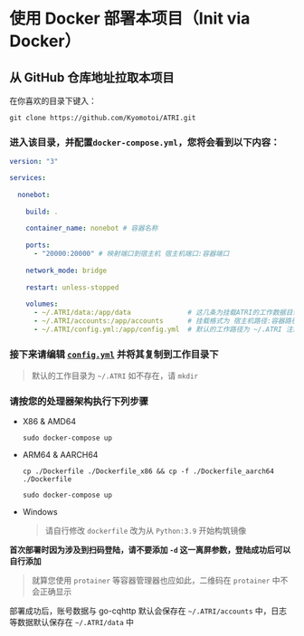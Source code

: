# 使用 Docker 部署本项目（Init via Docker）

## 从 GitHub 仓库地址拉取本项目

在你喜欢的目录下键入：
```shell
git clone https://github.com/Kyomotoi/ATRI.git
```
### 进入该目录，并配置`docker-compose.yml`，您将会看到以下内容：

```yaml
version: "3"

services:
  
  nonebot:
    
    build: .
    
    container_name: nonebot # 容器名称
    
    ports:
      - "20000:20000" # 映射端口到宿主机 宿主机端口:容器端口
    
    network_mode: bridge
    
    restart: unless-stopped
    
    volumes:
      - ~/.ATRI/data:/app/data              # 这几条为挂载ATRI的工作数据目录与配置文件
      - ~/.ATRI/accounts:/app/accounts      # 挂载格式为 宿主机路径:容器路径
      - ~/.ATRI/config.yml:/app/config.yml  # 默认的工作路径为 ~/.ATRI 注意该目录默认状态下是隐藏的
```

### 接下来请编辑 [`config.yml`](configuration-bot.md) 并将其复制到工作目录下

> 默认的工作目录为 `~/.ATRI` 如不存在，请 `mkdir`

### 请按您的处理器架构执行下列步骤

- X86 & AMD64
    
    ```shell
    sudo docker-compose up
    ```
- ARM64 & AARCH64

    ```shell
    cp ./Dockerfile ./Dockerfile_x86 && cp -f ./Dockerfile_aarch64 ./Dockerfile
    
    sudo docker-compose up
    ```

- Windows

    > 请自行修改 `dockerfile` 改为从 `Python:3.9` 开始构筑镜像

**首次部署时因为涉及到扫码登陆，请不要添加 `-d` 这一离屏参数，登陆成功后可以自行添加**

> 就算您使用 `protainer` 等容器管理器也应如此，二维码在 `protainer` 中不会正确显示

部署成功后，账号数据与 go-cqhttp 默认会保存在 `~/.ATRI/accounts` 中，日志等数据默认保存在  `~/.ATRI/data` 中
